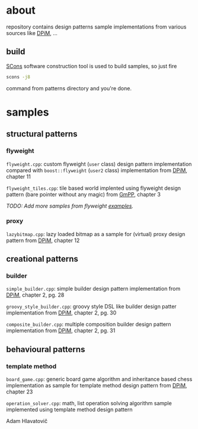 # about

repository contains design patterns sample implementations from various sources like [DPiM], ...

## build

[SCons](https://scons.org/) software construction tool is used to build samples, so just fire

```bash
scons -j8
```

command from patterns directory and you're done.

# samples

## structural patterns

### flyweight

`flyweight.cpp`: custom flyweight (`user` class) design pattern implementation compared with `boost::flyweight` (`user2` class) implementation from [DPiM], chapter 11

`flyweight_tiles.cpp`: tile based world implented using flyweight design pattern (bare pointer without any magic) from [GmPP], chapter 3

*TODO: Add more samples from flyweight [examples](https://www.boost.org/doc/libs/1_68_0/libs/flyweight/doc/examples.html).*


### proxy

`lazybitmap.cpp`: lazy loaded bitmap as a sample for (virtual) proxy design pattern from [DPiM], chapter 12


## creational patterns

### builder

`simple_builder.cpp`: simple builder design pattern implementation from [DPiM], chapter 2, pg. 28

`groovy_style_builder.cpp`: groovy style DSL like builder design patter implementation from [DPiM], chapter 2, pg. 30

`composite_builder.cpp`: multiple composition builder design pattern implementation from [DPiM], chapter 2, pg. 31


## behavioural patterns

### template method

`board_game.cpp`: generic board game algorithm and inheritance based chess implementation as sample for template method design pattern from [DPiM], chapter 23

`operation_solver.cpp`: math, list operation solving algorithm sample implemented using template method design pattern


[DPiM]: https://leanpub.com/design-patterns-modern-cpp/	"Design Patterns in Modern C++"

[GmPP]: https://gameprogrammingpatterns.com/	"Game Programming Patterns"

[HoDP]: https://www.packtpub.com/application-development/hands-design-patterns-c	"Hands-On Design Patterns with C++"

[CwMC]: http://leanpub.com/concurrencywithmodernc	"Concurrency with Modern C++"

[PTBB]: https://www.apress.com/gp/book/9781484243978	"Pro TBB"

[FPiC]: https://www.manning.com/books/functional-programming-in-c-plus-plus	"Functional Programming in C++"


Adam Hlavatovič
